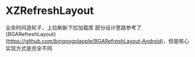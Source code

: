 # XZRefreshLayout
业余时间造轮子，上拉刷新下拉加载库
部分设计思路参考了{BGARefreshLayout}(https://github.com/bingoogolapple/BGARefreshLayout-Android)，但是核心实现方式是完全不同
